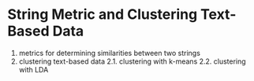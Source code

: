 # String Metric and Clustering Text-Based Data
1. metrics for determining similarities between two strings  
2. clustering text-based data
2.1. clustering with k-means 
2.2. clustering with LDA
